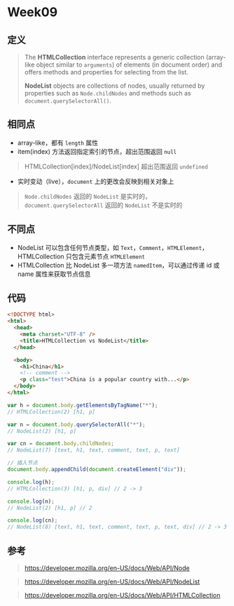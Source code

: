# Week09

## 定义

> The **HTMLCollection** interface represents a generic collection (array-like object similar to `arguments`) of elements (in document order) and offers methods and properties for selecting from the list.
>
> **NodeList** objects are collections of nodes, usually returned by properties such as `Node.childNodes` and methods such as `document.querySelectorAll()`.

## 相同点

- array-like，都有 `length` 属性
- item(index) 方法返回指定索引的节点，超出范围返回 `null`

> HTMLCollection[index]/NodeList[index] 超出范围返回 `undefined`

- 实时变动（live），`document` 上的更改会反映到相关对象上

> `Node.childNodes` 返回的 `NodeList` 是实时的，`document.querySelectorAll` 返回的 `NodeList` 不是实时的

## 不同点

- NodeList 可以包含任何节点类型，如 `Text`，`Comment`，`HTMLElement`，HTMLCollection 只包含元素节点 `HTMLElement`
- HTMLCollection 比 NodeList 多一项方法 `namedItem`，可以通过传递 id 或 name 属性来获取节点信息

## 代码

```html
<!DOCTYPE html>
<html>
  <head>
    <meta charset="UTF-8" />
    <title>HTMLCollection vs NodeList</title>
  </head>

  <body>
    <h1>China</h1>
    <!-- comment -->
    <p class="test">China is a popular country with...</p>
  </body>
</html>
```

```js
var h = document.body.getElementsByTagName("*");
// HTMLCollection(2) [h1, p]

var n = document.body.querySelectorAll("*");
// NodeList(2) [h1, p]

var cn = document.body.childNodes;
// NodeList(7) [text, h1, text, comment, text, p, text]

// 插入节点
document.body.appendChild(document.createElement("div"));

console.log(h);
// HTMLCollection(3) [h1, p, div] // 2 -> 3

console.log(n);
// NodeList(2) [h1, p] // 2

console.log(cn);
// NodeList(8) [text, h1, text, comment, text, p, text, div] // 2 -> 3
```

## 参考

> https://developer.mozilla.org/en-US/docs/Web/API/Node

> https://developer.mozilla.org/en-US/docs/Web/API/NodeList

> https://developer.mozilla.org/en-US/docs/Web/API/HTMLCollection
